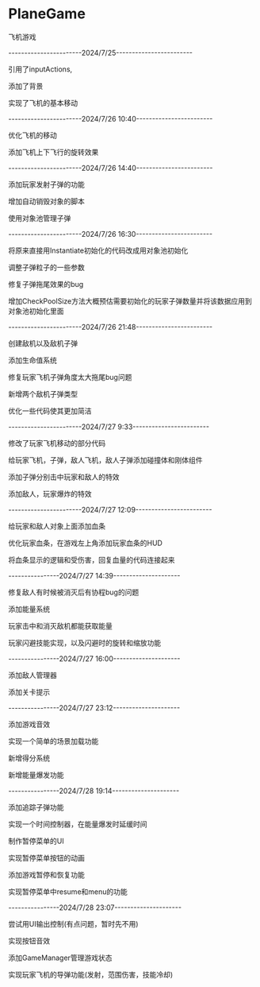 # PlaneGame
飞机游戏

-----------------------2024/7/25------------------------

引用了inputActions,

添加了背景

实现了飞机的基本移动

-----------------------2024/7/26 10:40------------------------

优化飞机的移动

添加飞机上下飞行的旋转效果

-----------------------2024/7/26 14:40------------------------

添加玩家发射子弹的功能

增加自动销毁对象的脚本

使用对象池管理子弹

-----------------------2024/7/26 16:30------------------------

将原来直接用Instantiate初始化的代码改成用对象池初始化

调整子弹粒子的一些参数

修复子弹拖尾效果的bug

增加CheckPoolSize方法大概预估需要初始化的玩家子弹数量并将该数据应用到对象池初始化里面

-----------------------2024/7/26 21:48------------------------

创建敌机以及敌机子弹

添加生命值系统

修复玩家飞机子弹角度太大拖尾bug问题

新增两个敌机子弹类型

优化一些代码使其更加简洁

-----------------------2024/7/27 9:33------------------------

修改了玩家飞机移动的部分代码

给玩家飞机，子弹，敌人飞机，敌人子弹添加碰撞体和刚体组件

添加子弹分别击中玩家和敌人的特效

添加敌人，玩家爆炸的特效

-----------------------2024/7/27 12:09------------------------

给玩家和敌人对象上面添加血条

优化玩家血条，在游戏左上角添加玩家血条的HUD

将血条显示的逻辑和受伤害，回复血量的代码连接起来

----------------2024/7/27 14:39---------------------

修复敌人有时候被消灭后有协程bug的问题

添加能量系统

玩家击中和消灭敌机都能获取能量

玩家闪避技能实现，以及闪避时的旋转和缩放功能

----------------2024/7/27 16:00---------------------

添加敌人管理器

添加关卡提示

----------------2024/7/27 23:12---------------------

添加游戏音效

实现一个简单的场景加载功能

新增得分系统

新增能量爆发功能

----------------2024/7/28 19:14---------------------

添加追踪子弹功能

实现一个时间控制器，在能量爆发时延缓时间

制作暂停菜单的UI

实现暂停菜单按钮的动画

添加游戏暂停和恢复功能

实现暂停菜单中resume和menu的功能

----------------2024/7/28 23:07---------------------

尝试用UI输出控制(有点问题，暂时先不用)

实现按钮音效

添加GameManager管理游戏状态

实现玩家飞机的导弹功能(发射，范围伤害，技能冷却)